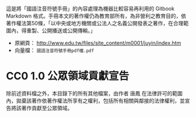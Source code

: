 這是將「國語注音符號手冊」的內容處理為機器比較容易再利用的 Gitbook Markdown 格式。手冊本文的著作權仍為教育部所有，為非營利之教育目的，依著作權法第50條，「以中央或地方機關或公法人之名義公開發表之著作，在合理範圍內，得重製、公開播送或公開傳輸。」

* 原網頁： <http://www.edu.tw/files/site_content/m0001/juyin/index.htm>
* 向量檔： `國語注音符號手冊pdf檔.pdf`

# CC0 1.0 公眾領域貢獻宣告

除前述資料檔之外，本目錄下的所有其他檔案，由作者 唐鳳 在法律許可的範圍內，拋棄該著作依著作權法所享有之權利，包括所有相關與鄰接的法律權利，並宣告將該著作貢獻至公眾領域。
